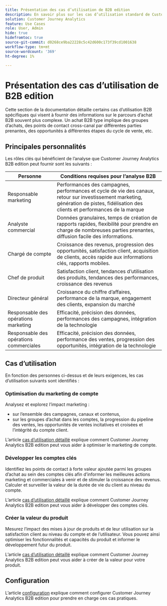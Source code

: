 ```yaml
---
title: Présentation des cas d’utilisation de B2B edition
description: En savoir plus sur les cas d’utilisation standard de Customer Journey Analytics B2B edition
solution: Customer Journey Analytics
feature: Use Cases
role: User, Admin
hide: true
hidefromtoc: true
source-git-commit: d0268ce9ba22228c5c42d600c173f39cd1001638
workflow-type: tm+mt
source-wordcount: '369'
ht-degree: 1%

---
```


# Présentation des cas d’utilisation de B2B edition

Cette section de la documentation détaille certains cas d’utilisation B2B spécifiques qui visent à fournir des informations sur le parcours d’achat B2B souvent plus complexe. Un achat B2B type implique des groupes d’achats, des points de contact cross-canal par différentes parties prenantes, des opportunités à différentes étapes du cycle de vente, etc.


## Principales personnalités

Les rôles clés qui bénéficient de l’analyse que Customer Journey Analytics B2B edition peut fournir sont les suivants :

| Personne | Conditions requises pour l’analyse B2B |
|---|---|
| Responsable marketing | Performances des campagnes, performances et cycle de vie des canaux, retour sur investissement marketing, génération de pistes, fidélisation des clients et performances de la marque |
| Analyste commercial | Données granulaires, temps de création de rapports rapides, flexibilité pour prendre en charge de nombreuses parties prenantes, diffusion facile des informations. |
| Chargé de compte | Croissance des revenus, progression des opportunités, satisfaction client, acquisition de clients, accès rapide aux informations clés, rapports mobiles. |
| Chef de produit | Satisfaction client, tendances d’utilisation des produits, tendances des performances, croissance des revenus |
| Directeur général | Croissance du chiffre d’affaires, performance de la marque, engagement des clients, expansion du marché |
| Responsable des opérations marketing | Efficacité, précision des données, performances des campagnes, intégration de la technologie |
| Responsable des opérations commerciales | Efficacité, précision des données, performance des ventes, progression des opportunités, intégration de la technologie |


## Cas d’utilisation

En fonction des personnes ci-dessus et de leurs exigences, les cas d’utilisation suivants sont identifiés :

### Optimisation du marketing de compte

Analysez et explorez l’impact marketing :

- sur l’ensemble des campagnes, canaux et contenus,
- sur les groupes d’achat dans les comptes, la progression du pipeline des ventes, les opportunités de ventes incitatives et croisées et l’intégrité du compte client.

L’article [cas d’utilisation détaillé](optimize-account-marketing.md) explique comment Customer Journey Analytics B2B edition peut vous aider à optimiser le marketing de compte.

### Développer les comptes clés

Identifiez les points de contact à forte valeur ajoutée parmi les groupes d’achat au sein des comptes clés afin d’informer les meilleures actions marketing et commerciales à venir et de stimuler la croissance des revenus. Calculer et surveiller la valeur de la durée de vie du client au niveau du compte.

L’article [cas d’utilisation détaillé](grow-key-accounts.md) explique comment Customer Journey Analytics B2B edition peut vous aider à développer des comptes clés.

### Créer la valeur du produit

Mesurez l’impact des mises à jour de produits et de leur utilisation sur la satisfaction client au niveau du compte et de l’utilisateur. Vous pouvez ainsi optimiser les fonctionnalités et capacités du produit et informer le développement futur du produit.

L’article [cas d’utilisation détaillé](build-product-value.md) explique comment Customer Journey Analytics B2B edition peut vous aider à créer de la valeur pour votre produit.


## Configuration

L’article [configuration](setup.md) explique comment configurer Customer Journey Analytics B2B edition pour prendre en charge ces cas pratiques.
